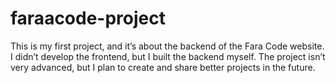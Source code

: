 # faraacode-project
This is my first project, and it’s about the backend of the Fara Code website. I didn’t develop the frontend, but I built the backend myself. The project isn’t very advanced, but I plan to create and share better projects in the future.
